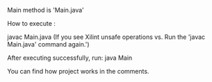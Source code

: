 Main method is 'Main.java'

How to execute : 

javac Main.java (If you see Xilint unsafe operations vs. Run the 'javac Main.java' command again.')

After executing successfully, run: java Main

You can find how project works in the comments.